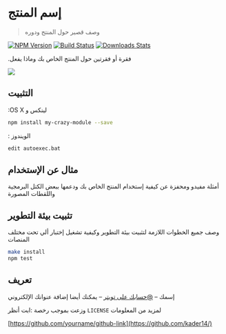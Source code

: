 # إسم المنتج
> وصف قصير حول المنتج ودوره

[![NPM Version][npm-image]][npm-url]
[![Build Status][travis-image]][travis-url]
[![Downloads Stats][npm-downloads]][npm-url]

.فقرة أو فقرتين حول المنتج الخاص بك وماذا يفعل

![](header.png)

## التثبيت

:OS X  لينكس و

```sh
npm install my-crazy-module --save
```

: الويندوز

```sh
edit autoexec.bat
```

## مثال عن الإستخدام

أمثلة مفيدو ومحفزة عن كيفية إستخدام المنتج الخاص بك ودعمها ببعض الكتل البرمجية واللقطات المصورة

## تثبيت بيئة التطوير

وصف جميع الخطوات اللازمة لتثبيت بيئة التطوير وكيفية تشغيل إختبار ألي تحت مختلف المنصات 

```sh
make install
npm test
```

## تعريف 

إسمك – [@حسابك على تويتر](https://twitter.com/maarouf_kader) – يمكنك أيضا إضافة عنوانك الإلكتروني

وزعت بموجب رخصة :ابت
 أنظر ``LICENSE`` 
لمزيد من المعلومات

[https://github.com/yourname/github-link](https://github.com/kader14/)

[npm-image]: https://img.shields.io/npm/v/datadog-metrics.svg?style=flat-square
[npm-url]: https://npmjs.org/package/datadog-metrics
[npm-downloads]: https://img.shields.io/npm/dm/datadog-metrics.svg?style=flat-square
[travis-image]: https://img.shields.io/travis/dbader/node-datadog-metrics/master.svg?style=flat-square
[travis-url]: https://travis-ci.org/dbader/node-datadog-metrics
